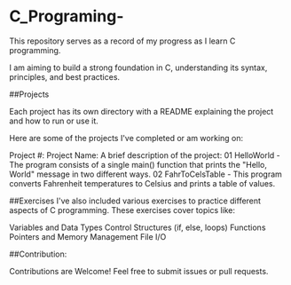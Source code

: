 # C_Programing-
This repository serves as a record of my progress as I learn C programming. 

I am aiming to build a strong foundation in C, understanding its syntax, principles, and best practices.

##Projects

Each project has its own directory with a README explaining the project and how to run or use it.

Here are some of the projects I've completed or am working on:

Project #:     Project Name:            A brief description of the project: 
01             HelloWorld       -       The program consists of a single main() function that prints the "Hello, World" message in two different ways.
02             FahrToCelsTable  -       This program converts Fahrenheit temperatures to Celsius and prints a table of values. 



##Exercises
I've also included various exercises to practice different aspects of C programming. These exercises cover topics like:

Variables and Data Types
Control Structures (if, else, loops)
Functions
Pointers and Memory Management
File I/O


##Contribution: 

Contributions are Welcome! Feel free to submit issues or pull requests. 
